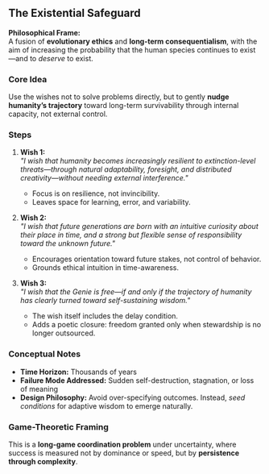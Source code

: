 ## The Existential Safeguard

**Philosophical Frame:**  
A fusion of **evolutionary ethics** and **long-term consequentialism**, with the aim of increasing the probability that the human species continues to exist—and to *deserve* to exist.

### Core Idea  
Use the wishes not to solve problems directly, but to gently **nudge humanity’s trajectory** toward long-term survivability through internal capacity, not external control.

### Steps

1. **Wish 1:**  
   *"I wish that humanity becomes increasingly resilient to extinction-level threats—through natural adaptability, foresight, and distributed creativity—without needing external interference."*  
   - Focus is on resilience, not invincibility.  
   - Leaves space for learning, error, and variability.

2. **Wish 2:**  
   *"I wish that future generations are born with an intuitive curiosity about their place in time, and a strong but flexible sense of responsibility toward the unknown future."*  
   - Encourages orientation toward future stakes, not control of behavior.  
   - Grounds ethical intuition in time-awareness.

3. **Wish 3:**  
   *"I wish that the Genie is free—if and only if the trajectory of humanity has clearly turned toward self-sustaining wisdom."*  
   - The wish itself includes the delay condition.  
   - Adds a poetic closure: freedom granted only when stewardship is no longer outsourced.

### Conceptual Notes

- **Time Horizon:** Thousands of years  
- **Failure Mode Addressed:** Sudden self-destruction, stagnation, or loss of meaning  
- **Design Philosophy:** Avoid over-specifying outcomes. Instead, *seed conditions* for adaptive wisdom to emerge naturally.

### Game-Theoretic Framing  
This is a **long-game coordination problem** under uncertainty, where success is measured not by dominance or speed, but by **persistence through complexity**.
